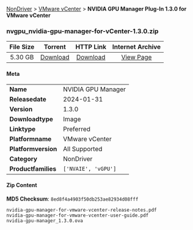 
[NonDriver](/README.md)  >  [VMware vCenter](/index/NonDriver/VMware_vCenter.md)  >  **NVIDIA GPU Manager Plug-In 1.3.0 for VMware vCenter**


### nvgpu_nvidia-gpu-manager-for-vCenter-1.3.0.zip

| **File Size** | **Torrent**  | **HTTP Link** | **Internet Archive** |
|:-------------:|:------------:|:-------------:|:--------------------:|
| 5.30 GB |  [Download](https://archive.org/download/nvgpu_nvidia-gpu-manager-for-vCenter-1.3.0.zip/nvgpu_nvidia-gpu-manager-for-vCenter-1.3.0.zip_archive.torrent)       | [Download](https://archive.org/compress/nvgpu_nvidia-gpu-manager-for-vCenter-1.3.0.zip) | [View Page](https://archive.org/details/nvgpu_nvidia-gpu-manager-for-vCenter-1.3.0.zip)       |

#### Meta

<table>
<tr><td><strong>Name</strong></td><td>NVIDIA GPU Manager</td></tr>
<tr><td><strong>Releasedate</strong></td><td>2024-01-31</td></tr>
<tr><td><strong>Version</strong></td><td>1.3.0</td></tr>
<tr><td><strong>Downloadtype</strong></td><td>Image</td></tr>
<tr><td><strong>Linktype</strong></td><td>Preferred</td></tr>
<tr><td><strong>Platformname</strong></td><td>VMware vCenter</td></tr>
<tr><td><strong>Platformversion</strong></td><td>All Supported</td></tr>
<tr><td><strong>Category</strong></td><td>NonDriver</td></tr>
<tr><td><strong>Productfamilies</strong></td><td><code>['NVAIE', 'vGPU']</code></td></tr>
</table>

#### Zip Content

**MD5 Checksum**: `8ed8f4a4903f50db253ae82934d08fff`

```text
nvidia-gpu-manager-for-vmware-vcenter-release-notes.pdf
nvidia-gpu-manager-for-vmware-vcenter-user-guide.pdf
nvidia-gpu-manager_1.3.0.ova
```